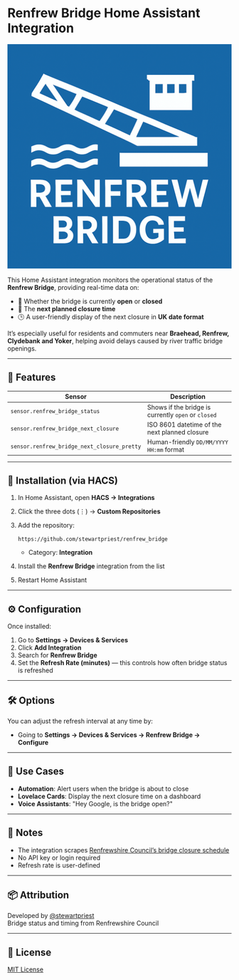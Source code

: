 # Renfrew Bridge Home Assistant Integration

![Logo](https://raw.githubusercontent.com/stewartpriest/renfrew_bridge/main/.github/logo.png)

This Home Assistant integration monitors the operational status of the **Renfrew Bridge**, providing real-time data on:

- 🚦 Whether the bridge is currently **open** or **closed**
- 📆 The **next planned closure time**
- 🕒 A user-friendly display of the next closure in **UK date format**

It’s especially useful for residents and commuters near **Braehead, Renfrew, Clydebank and Yoker**, helping avoid delays caused by river traffic bridge openings.

---

## 🧰 Features

| Sensor | Description |
|--------|-------------|
| `sensor.renfrew_bridge_status` | Shows if the bridge is currently `open` or `closed` |
| `sensor.renfrew_bridge_next_closure` | ISO 8601 datetime of the next planned closure |
| `sensor.renfrew_bridge_next_closure_pretty` | Human-friendly `DD/MM/YYYY HH:mm` format |

---

## 🚀 Installation (via HACS)

1. In Home Assistant, open **HACS → Integrations**
2. Click the three dots (⋮) → **Custom Repositories**
3. Add the repository:
   ```
   https://github.com/stewartpriest/renfrew_bridge
   ```
   - Category: **Integration**

4. Install the **Renfrew Bridge** integration from the list
5. Restart Home Assistant

---

## ⚙️ Configuration

Once installed:

1. Go to **Settings → Devices & Services**
2. Click **Add Integration**
3. Search for **Renfrew Bridge**
4. Set the **Refresh Rate (minutes)** — this controls how often bridge status is refreshed

---

## 🛠️ Options

You can adjust the refresh interval at any time by:

- Going to **Settings → Devices & Services → Renfrew Bridge → Configure**

---

## 🧠 Use Cases

- **Automation**: Alert users when the bridge is about to close
- **Lovelace Cards**: Display the next closure time on a dashboard
- **Voice Assistants**: "Hey Google, is the bridge open?"

---

## 📌 Notes

- The integration scrapes [Renfrewshire Council’s bridge closure schedule](https://www.renfrewshire.gov.uk/renfrew-bridge)
- No API key or login required
- Refresh rate is user-defined

---

## 📦 Attribution

Developed by [@stewartpriest](https://github.com/stewartpriest)  
Bridge status and timing from Renfrewshire Council

---

## 🧾 License

[MIT License](LICENSE)
